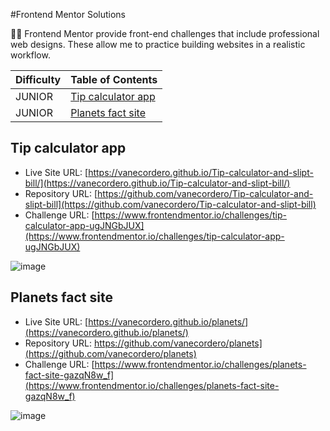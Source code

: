 #Frontend Mentor Solutions

👩‍💻 Frontend Mentor provide front-end challenges that include professional web designs. These allow me to practice building websites in a realistic workflow. 

| Difficulty | Table of Contents                                                     |
| ---------- | --------------------------------------------------------------------- |
| JUNIOR     | [Tip calculator app](#Tip-calculator-app)                            |
| JUNIOR     | [Planets fact site](#planets-fact-site)                               |


## Tip calculator app

- Live Site URL: [https://vanecordero.github.io/Tip-calculator-and-slipt-bill/](https://vanecordero.github.io/Tip-calculator-and-slipt-bill/)
- Repository URL: [https://github.com/vanecordero/Tip-calculator-and-slipt-bill](https://github.com/vanecordero/Tip-calculator-and-slipt-bill)
- Challenge URL: [https://www.frontendmentor.io/challenges/tip-calculator-app-ugJNGbJUX](https://www.frontendmentor.io/challenges/tip-calculator-app-ugJNGbJUX)

![image](https://user-images.githubusercontent.com/47092867/137633357-c39c60bf-f6ff-4b45-8d3d-8a793036c515.png)


## Planets fact site

- Live Site URL: [https://vanecordero.github.io/planets/](https://vanecordero.github.io/planets/)
- Repository URL: https://github.com/vanecordero/planets](https://github.com/vanecordero/planets)
- Challenge URL: [https://www.frontendmentor.io/challenges/planets-fact-site-gazqN8w_f](https://www.frontendmentor.io/challenges/planets-fact-site-gazqN8w_f)

![image](https://user-images.githubusercontent.com/47092867/137633508-7b10933a-396d-442a-9395-0504f8cb06f8.png)
